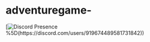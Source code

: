 # adventuregame-

[![Discord Presence](https://lanyard-profile-readme.vercel.app/api/919674489581731842?theme=dark&bg=24d1e5&animated=true&hideDiscrim=true&borderRadius=30px&idleMessage=Probably%20doing%20something%20else...)%5D(https://discord.com/users/919674489581731842))
